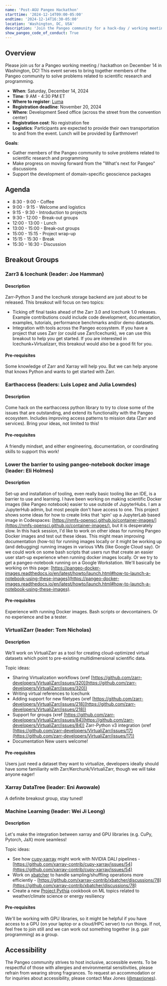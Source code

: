 ```yaml
---
name: 'Post-AGU Pangeo Hackathon'
starttime: '2024-12-14T09:00-05:00'
endtime: '2024-12-14T16:30-05:00'
location: 'Washington, DC, USA'
description: 'Join the Pangeo community for a hack-day / working meeting after AGU 2024'
show_pangeo_code_of_conduct: True
---
```


## Overview

Please join us for a Pangeo working meeting / hackathon on December 14 in Washington, DC! This event serves to bring together members of the Pangeo community to solve problems related to scientific research and programming.

- **When**: Saturday, December 14, 2024
- **Time**: 9 AM - 4:30 PM ET
- **Where to register**: [Luma](https://lu.ma/8mj6f3qn)
- **Registration deadline**: November 20, 2024
- **Where**: Development Seed office (across the street from the convention center)
- **Registration cost**: No registration fee
- **Logistics**: Participants are expected to provide their own transportation to and from the event. Lunch will be provided by Earthmover!

**Goals**:

- Gather members of the Pangeo community to solve problems related to scientific research and programming
- Make progress on moving forward from the "What's next for Pangeo" discussions
- Support the development of domain-specific geoscience packages

## Agenda

- 8:30 - 9:00 - Coffee
- 9:00 - 9:15 - Welcome and logistics
- 9:15 - 9:30 - Introduction to projects
- 9:30 - 12:00 - Break-out groups
- 12:00 - 13:00 - Lunch
- 13:00 - 15:00 - Break-out groups
- 15:00 - 15:15 - Project wrap-up
- 15:15 - 15:30 - Break
- 15:30 - 16:30 - Discussion

## Breakout Groups

### Zarr3 & Icechunk (leader: Joe Hamman)

#### Description

Zarr-Python 3 and the Icechunk storage backend are just about to be released. This breakout will focus on two topics:

- Ticking off final tasks ahead of the Zarr 3.0 and Icechunk 1.0 releases. Example contributions could include code development, documentation, examples, tutorials, performance benchmarks and/or demo datasets.
- Integration with tools across the Pangeo ecosystem. If you have a project that uses Zarr (or could use Zarr/Icechunk), we can use this breakout to help you get started. If you are interested in Icechunk+Virtualizarr, this breakout would also be a good fit for you.

#### Pre-requisites

Some knowledge of Zarr and Xarray will help you. But we can help anyone that knows Python and wants to get started with Zarr.

### Earthaccess (leaders: Luis Lopez and Julia Lowndes)

#### Description

Come hack on the earthaccess python library to try to close some of the issues that are outstanding, and extend its functionality with the Pangeo ecosystem. Includes improving access patterns to mission data (Zarr and services). Bring your ideas, not limited to this!

#### Pre-requisites

A friendly mindset, and either engineering, documentation, or coordinating skills to support this work!

### Lower the barrier to using pangeo-notebook docker image (leader: Eli Holmes)

#### Description

Set-up and installation of tooling, even really basic tooling like an IDE, is a barrier to use and learning. I have been working on making scientific Docker images (like Pangeo notebook) easier to use outside of JupyterHubs. I am a JupyterHub admin, but most people don't have access to one. This project shows some ideas for how to create links that 'spin' up a JupyterLab based image in Codespaces: [https://nmfs-opensci.github.io/container-images/](https://nmfs-opensci.github.io/container-images/), but it is desperately slow. In this hack session, I'd like to work on other ideas for running Pangeo Docker images and test out these ideas. This might mean improving documentation (how-to) for running images locally or it might be working up (and debugging) running images in various VMs (like Google Cloud say). Or we could work on some bash scripts that users run that create an easier user start-up experience when running docker images locally. Or we try to get a pangeo-notebook running on a Google Workstation. We'll basically be working on this page: [https://pangeo-docker-images.readthedocs.io/en/latest/howto/launch.html#how-to-launch-a-notebook-using-these-images](https://pangeo-docker-images.readthedocs.io/en/latest/howto/launch.html#how-to-launch-a-notebook-using-these-images).

#### Pre-requisites

Experience with running Docker images. Bash scripts or devcontainers. Or no experience and be a tester.

### VirtualiZarr (leader: Tom Nicholas)

#### Description

We’ll work on VirtualiZarr as a tool for creating cloud-optimized virtual datasets which point to pre-existing multidimensional scientific data.

Topic ideas:

- Sharing Virtualization workflows (xref [https://github.com/zarr-developers/VirtualiZarr/issues/320](https://github.com/zarr-developers/VirtualiZarr/issues/320))
- Writing virtual references to Icechunk
- Adding support for new filetypes (xref [https://github.com/zarr-developers/VirtualiZarr/issues/218](https://github.com/zarr-developers/VirtualiZarr/issues/218))
- Support for groups (xref [https://github.com/zarr-developers/VirtualiZarr/issues/84](https://github.com/zarr-developers/VirtualiZarr/issues/84))
  Zarr-Python v3 integration (xref [https://github.com/zarr-developers/VirtualiZarr/issues/17](https://github.com/zarr-developers/VirtualiZarr/issues/17))
- Documentation
  New users welcome!

#### Pre-requisites

Users just need a dataset they want to virtualize, developers ideally should have some familiarity with Zarr/Kerchunk/VirtualiZarr, though we will take anyone eager!

### Xarray DataTree (leader: Eni Awowale)

A definite breakout group, stay tuned!

### Machine Learning (leader: Wei Ji Leong)

#### Description

Let's make the integration between xarray and GPU libraries (e.g. CuPy, Pytorch, JaX) more seamless!

Topic ideas:

- See how [cupy-xarray](https://github.com/xarray-contrib/cupy-xarray) might work with NVIDIA DALI pipelines - [https://github.com/xarray-contrib/cupy-xarray/issues/54](https://github.com/xarray-contrib/cupy-xarray/issues/54)
- Work on [xbatcher](https://github.com/xarray-contrib/xbatcher/issues) to handle sampling/shuffling operations more efficiently - [https://github.com/xarray-contrib/xbatcher/discussions/78](https://github.com/xarray-contrib/xbatcher/discussions/78)
- Create a new [Project Pythia](https://github.com/ProjectPythia) cookbook on ML topics related to weather/climate science or energy resiliency

#### Pre-requisites

We'll be working with GPU libraries, so it might be helpful if you have access to a GPU (on your laptop or a cloud/HPC server) to run things.
If not, feel free to join still and we can work out something together (e.g. pair programming) as a group.

## Accessibility

The Pangeo community strives to host inclusive, accessible events. To be respectful of those with allergies and environmental sensitivities, please refrain from wearing strong fragrances. To request an accommodation or for inquiries about accessibility, please contact Max Jones ([@maxrjones](https://discourse.pangeo.io/u/maxrjones)).
